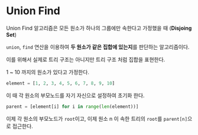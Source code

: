 # Union Find

Union Find 알고리즘은 모든 원소가 하나의 그룹에만 속한다고 가정했을 때 (**Disjoing Set**)

 `union`, `find` 연산을 이용하여 **두 원소가 같은 집합에 있는지**를 판단하는 알고리즘이다.



이를 위해서 실제로 트리 구조는 아니지만 트리 구조 처럼 집합을 표현한다.

1 ~ 10 까지의 원소가 있다고 가정한다.

```python
element = [1, 2, 3, 4, 5, 6, 7, 8, 9, 10]
```



이 때 각 원소의 부모노드를 자기 자신으로 설정하여 초기화 한다.

```python
parent = [element[i] for i in range(len(element))]
```

이제 각 원소의 부모노드가 `root`이고, 이제 원소 n 이 속한 트리의 `root`를 `parent[n]`으로 접근한다.



